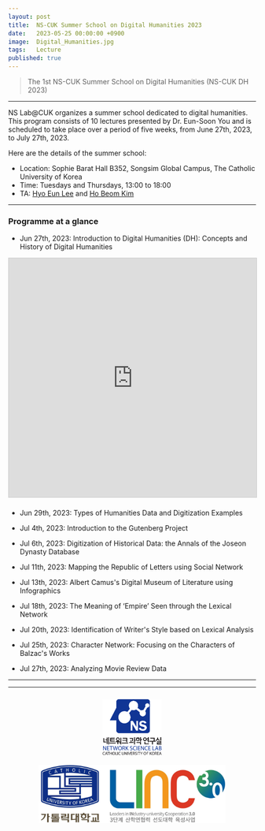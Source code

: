 ```yaml
---
layout: post
title:  NS-CUK Summer School on Digital Humanities 2023
date:   2023-05-25 00:00:00 +0900
image:  Digital_Humanities.jpg
tags:   Lecture
published: true
---
```


> The 1st NS-CUK Summer School on Digital Humanities (NS-CUK DH 2023)

***

NS Lab@CUK organizes a summer school dedicated to digital humanities. This program consists of 10 lectures presented by Dr. Eun-Soon You and is scheduled to take place over a period of five weeks, from June 27th, 2023, to July 27th, 2023.

Here are the details of the summer school:
* Location: Sophie Barat Hall B352, Songsim Global Campus, The Catholic University of Korea
* Time: Tuesdays and Thursdays, 13:00 to 18:00
* TA: [Hyo Eun Lee](https://nslab-cuk.github.io/member/helee) and [Ho Beom Kim](https://nslab-cuk.github.io/member/hbkim)

***

### Programme at a glance
* Jun 27th, 2023: Introduction to Digital Humanities (DH): Concepts and History of Digital Humanities
<p align="center"><iframe src="https://www.slideshare.net/slideshow/embed_code/key/GcjGTZfje14eV0?hostedIn=slideshare&page=upload" width="595" height="485" frameborder="0" marginwidth="0" marginheight="0" scrolling="no" style="border:1px solid #CCC; border-width:1px; margin-bottom:5px; max-width: 100%;" allowfullscreen></iframe></p>

* Jun 29th, 2023: Types of Humanities Data and Digitization Examples

* Jul 4th, 2023: Introduction to the Gutenberg Project

* Jul 6th, 2023: Digitization of Historical Data: the Annals of the Joseon Dynasty Database

* Jul 11th, 2023: Mapping the Republic of Letters using Social Network

* Jul 13th, 2023: Albert Camus's Digital Museum of Literature using Infographics

* Jul 18th, 2023: The Meaning of ‘Empire’ Seen through the Lexical Network

* Jul 20th, 2023: Identification of Writer's Style based on Lexical Analysis

* Jul 25th, 2023: Character Network: Focusing on the Characters of Balzac's Works

* Jul 27th, 2023: Analyzing Movie Review Data

***

***

<p align="center"><a href="https://nslab-cuk.github.io/"><img align="center" src="/images/Logo_Square.png" style="width : 120px; margin : 10px"></a><a href="https://linc.catholic.ac.kr/lincplus/index.html"><img align="center" src="/images/CUKLINK_Logo.jpg" style="width : 380px; margin : 10px"></a></p>

